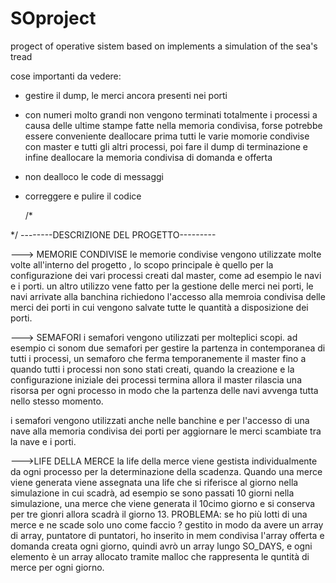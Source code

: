 # SOproject

progect of operative sistem based on implements a simulation of the sea's tread

cose importanti da vedere:

- gestire il dump, le merci ancora presenti nei porti
- con numeri molto grandi non vengono terminati totalmente i processi a causa delle ultime stampe fatte nella memoria condivisa, forse potrebbe essere conveniente deallocare prima tutti le varie momorie condivise con master e tutti gli altri processi, poi fare il dump di terminazione e infine deallocare la memoria condivisa di domanda e offerta
- non dealloco le code di messaggi
- correggere e pulire il codice

  /\*

\*/
--------DESCRIZIONE DEL PROGETTO---------

---> MEMORIE CONDIVISE
le memorie condivise vengono utilizzate molte volte all'interno del progetto , lo scopo principale è quello per la configurazione dei vari processi creati dal master, come ad esempio le navi e i porti.
un altro utilizzo vene fatto per la gestione delle merci nei porti, le navi arrivate alla banchina richiedono l'accesso alla memroia condivisa delle merci dei porti in cui vengono salvate tutte le quantità a disposizione dei porti.

---> SEMAFORI
i semafori vengono utilizzati per molteplici scopi. ad esempio ci sonom due semafori per gestire la partenza in contemporanea di tutti i processi, un semaforo che ferma temporanemente il master fino a quando tutti i processi non sono stati creati, quando la creazione e la configurazione iniziale dei processi termina allora il master rilascia una risorsa per ogni processo in modo che la partenza delle navi avvenga tutta nello stesso momento.

i semafori vengono utilizzati anche nelle banchine e per l'accesso di una nave alla memoria condivisa dei porti per aggiornare le merci scambiate tra la nave e i porti.

--->LIFE DELLA MERCE
la life della merce viene gestista individualmente da ogni processo per la determinazione della scadenza.
Quando una merce viene generata viene assegnata una life che si riferisce al giorno nella simulazione in cui scadrà, ad esempio se sono passati 10 giorni nella simulazione, una merce che viene generata il 10cimo giorno e si conserva per tre gionri allora scadrà il giorno 13.
PROBLEMA: se ho più lotti di una merce e ne scade solo uno come faccio ?
gestito in modo da avere un array di array, puntatore di puntatori, ho inserito in mem condivisa l'array offerta e domanda creata ogni giorno, quindi avrò un array lungo SO_DAYS, e ogni elemento è un array allocato tramite malloc che rappresenta le quntità di merce per ogni giorno.
